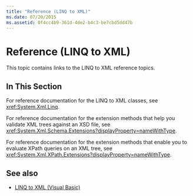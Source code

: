 ```yaml
---
title: "Reference (LINQ to XML)"
ms.date: 07/20/2015
ms.assetid: 0f4cc4b9-361d-4de2-b4c3-be7cbd5dd47b
---
```

# Reference (LINQ to XML)
This topic contains links to the LINQ to XML reference topics.  
  
## In This Section  
 For reference documentation for the LINQ to XML classes, see <xref:System.Xml.Linq>.  
  
 For reference documentation for the extension methods that help you validate XML trees against an XSD file, see <xref:System.Xml.Schema.Extensions?displayProperty=nameWithType>.  
  
 For reference documentation for the extension methods that enable you to evaluate XPath queries on an XML tree, see <xref:System.Xml.XPath.Extensions?displayProperty=nameWithType>.  
  
## See also

- [LINQ to XML (Visual Basic)](../../../../visual-basic/programming-guide/concepts/linq/linq-to-xml.md)
